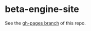beta-engine-site
================

See the [gh-pages branch](https://github.com/george-hawkins/beta-engine-site/tree/gh-pages) of this repo.
